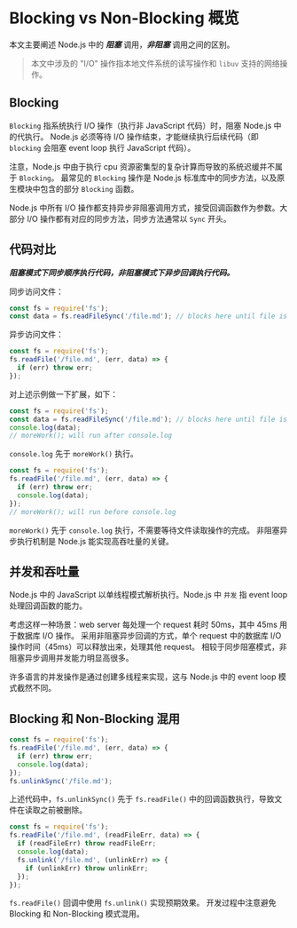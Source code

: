 # Blocking vs Non-Blocking 概览

本文主要阐述 Node.js 中的 **_阻塞_** 调用，**_非阻塞_** 调用之间的区别。

> 本文中涉及的 "I/O" 操作指本地文件系统的读写操作和 `libuv` 支持的网络操作。


## Blocking

`Blocking` 指系统执行 I/O 操作（执行非 JavaScript 代码）时，阻塞 Node.js 中的代执行。
Node.js 必须等待 I/O 操作结束，才能继续执行后续代码（即 `blocking` 会阻塞 event loop 执行 JavaScript 代码）。

注意，Node.js 中由于执行 cpu 资源密集型的复杂计算而导致的系统迟缓并不属于 `Blocking`。
最常见的 `Blocking` 操作是 Node.js 标准库中的同步方法，以及原生模块中包含的部分 `Blocking` 函数。

Node.js 中所有 I/O 操作都支持异步非阻塞调用方式，接受回调函数作为参数。大部分 I/O 
操作都有对应的同步方法，同步方法通常以 `Sync` 开头。


## 代码对比

**_阻塞模式下同步顺序执行代码，非阻塞模式下异步回调执行代码。_**

同步访问文件：

```js
const fs = require('fs');
const data = fs.readFileSync('/file.md'); // blocks here until file is read
```

异步访问文件：

```js
const fs = require('fs');
fs.readFile('/file.md', (err, data) => {
  if (err) throw err;
});
```

对上述示例做一下扩展，如下：

```js
const fs = require('fs');
const data = fs.readFileSync('/file.md'); // blocks here until file is read
console.log(data);
// moreWork(); will run after console.log
```

`console.log` 先于 `moreWork()` 执行。


```js
const fs = require('fs');
fs.readFile('/file.md', (err, data) => {
  if (err) throw err;
  console.log(data);
});
// moreWork(); will run before console.log
```

`moreWork()` 先于 `console.log` 执行，不需要等待文件读取操作的完成。
非阻塞异步执行机制是 Node.js 能实现高吞吐量的关键。


## 并发和吞吐量

Node.js 中的 JavaScript 以单线程模式解析执行。Node.js 中 `并发` 指 event loop 处理回调函数的能力。

考虑这样一种场景：web server 每处理一个 request 耗时 50ms，其中 45ms 用于数据库 I/O 操作。
采用非阻塞异步回调的方式，单个 request 中的数据库 I/O 操作时间（45ms）可以释放出来，处理其他 request。
相较于同步阻塞模式，非阻塞异步调用并发能力明显高很多。

许多语言的并发操作是通过创建多线程来实现，这与 Node.js 中的 event loop 模式截然不同。


## Blocking 和 Non-Blocking 混用

```js
const fs = require('fs');
fs.readFile('/file.md', (err, data) => {
  if (err) throw err;
  console.log(data);
});
fs.unlinkSync('/file.md');
```

上述代码中，`fs.unlinkSync()` 先于 `fs.readFile()` 中的回调函数执行，导致文件在读取之前被删除。

```js
const fs = require('fs');
fs.readFile('/file.md', (readFileErr, data) => {
  if (readFileErr) throw readFileErr;
  console.log(data);
  fs.unlink('/file.md', (unlinkErr) => {
    if (unlinkErr) throw unlinkErr;
  });
});
```

`fs.readFile()` 回调中使用 `fs.unlink()` 实现预期效果。
开发过程中注意避免 Blocking 和 Non-Blocking 模式混用。

